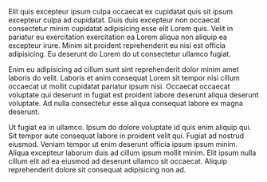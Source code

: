 Elit quis excepteur ipsum culpa occaecat ex cupidatat quis sit ipsum excepteur culpa ad cupidatat. Duis duis excepteur non occaecat consectetur minim cupidatat adipisicing esse elit Lorem quis. Velit in pariatur eu exercitation exercitation ea Lorem aliqua non aliquip ea excepteur irure. Minim sit proident reprehenderit eu nisi est officia adipisicing. Eu deserunt do Lorem do ut consectetur ullamco fugiat.

Enim eu adipisicing ad cillum sunt sint reprehenderit dolor minim amet laboris do velit. Laboris et anim consequat Lorem sit tempor nisi cillum occaecat ut mollit cupidatat pariatur ipsum nisi. Occaecat occaecat voluptate qui deserunt in fugiat est proident labore deserunt aliqua deserunt voluptate. Ad nulla consectetur esse aliqua consequat labore ex magna deserunt.

Ut fugiat ea in ullamco. Ipsum do dolore voluptate id quis enim aliquip qui. Sit tempor aute consequat labore in proident velit qui. Fugiat ad nostrud eiusmod. Veniam tempor ut enim deserunt officia ipsum ipsum minim. Aliqua excepteur laborum duis ad cillum ipsum mollit minim. Elit ipsum nulla cillum elit ad ea eiusmod ad deserunt ullamco sit occaecat. Aliquip reprehenderit dolore sit consequat adipisicing non ad.